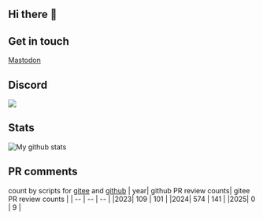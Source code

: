 ## Hi there 👋

<!--
**pkking/pkking** is a ✨ _special_ ✨ repository because its `README.md` (this file) appears on your GitHub profile.

Here are some ideas to get you started:

- 🔭 I’m currently working on ...
- 🌱 I’m currently learning ...
- 👯 I’m looking to collaborate on ...
- 🤔 I’m looking for help with ...
- 💬 Ask me about ...
- 📫 How to reach me: ...
- 😄 Pronouns: ...
- ⚡ Fun fact: ...
-->

## Get in touch
<a rel="me" href="https://fosstodon.org/@pkking">Mastodon</a>

## Discord
![](https://dcbadge.limes.pink/api/shield/1072349424061255690)

## Stats
![My github stats](https://github-readme-stats.vercel.app/api?username=pkking)

## PR comments
count by scripts for [gitee](https://github.com/pkking/pkking/blob/main/gitee_stats.py) and [github](https://github.com/pkking/pkking/blob/main/github_stats.py)
| year| github PR review counts| gitee PR review counts |
| -- | -- | -- |
|2023| 109 | 101 |
|2024| 574 | 141 |
|2025| 0 | 9 |
